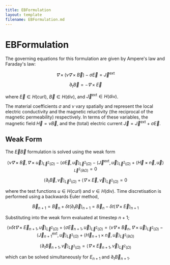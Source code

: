 ```yaml
---
title: EBFormulation
layout: template
filename: EBFormulation.md
---
```

# EBFormulation
The governing equations for this formulation are given by Ampere's law and Faraday's law:

$$
\vec ∇× \left(ν \vec ∇× \vec B\right) -σ\vec E = \vec J^\mathrm{ext}
$$

$$
\partial_t \vec B = -\vec ∇× \vec E
$$

where $\vec E ∈ H(\mathrm{curl})$, $\vec B ∈ H(\mathrm{div})$, and $\vec J^\mathrm{ext} ∈ H(\mathrm{div})$.

The material coefficients $σ$ and $ν$ vary spatially and represent the local electric conductivity and the magnetic reluctivity (the reciprocal of the magnetic permeability) respectively. In terms of these variables, the magnetic field $\vec H = ν \vec B$, and the (total) electric current $\vec J = \vec J^\mathrm{ext} + σ \vec E$.


## Weak Form
The $\vec E \vec B$ formulation is solved using the weak form

$$
\langle ν \vec ∇× \vec B, \vec ∇× \vec u \rangle_{\vec L^2(\Omega)} - \langle σ \vec E, \vec u \rangle_{\vec L^2(\Omega)} - \langle \vec J^\mathrm{ext}, \vec u\rangle_{\vec L^2(\Omega)} + \langle \vec H × \vec n, \vec u\rangle_{\vec L^2(\partial \Omega)} = 0
$$

$$
\langle \partial_t \vec B, \vec v \rangle_{\vec L^2(\Omega)} + \langle \vec ∇× \vec E, \vec v \rangle_{\vec L^2(\Omega)} = 0
$$

where the test functions $u ∈ H(\mathrm{curl})$ and $v ∈ H(\mathrm{div})$. Time discretisation is performed using a backwards Euler method, 

$$
\vec B_{n+1} = \vec B_{n} + \delta t \left(\partial_t \vec B\right)_{n+1} = \vec B_{n} - \delta t \left(\vec ∇× \vec E\right)_{n+1} 
$$

Substituting into the weak form evaluated at timestep $n+1$;

$$
 \langle  ν \delta t \vec ∇× \vec E_{n+1}, \vec u \rangle_{\vec L^2(\Omega)} + \langle  σ \vec E_{n+1}, \vec u \rangle_{\vec L^2(\Omega)} = \langle ν \vec ∇× \vec B_n, \vec ∇× \vec u \rangle_{\vec L^2(\Omega)} - \langle \vec J_{n+1}^\mathrm{ext}, \vec u\rangle_{\vec L^2(\Omega)} + \langle \vec H_{n+1} × \vec n, \vec u\rangle_{\vec L^2(\partial \Omega)}
$$

$$
\langle \partial_t \vec B_{n+1}, \vec v \rangle_{\vec L^2(\Omega)} =
\langle  \vec ∇× \vec E_{n+1}, \vec v \rangle_{\vec L^2(\Omega)}
$$

which can be solved simultaneously for $E_{n+1}$ and $\partial_t \vec B_{n+1}$.